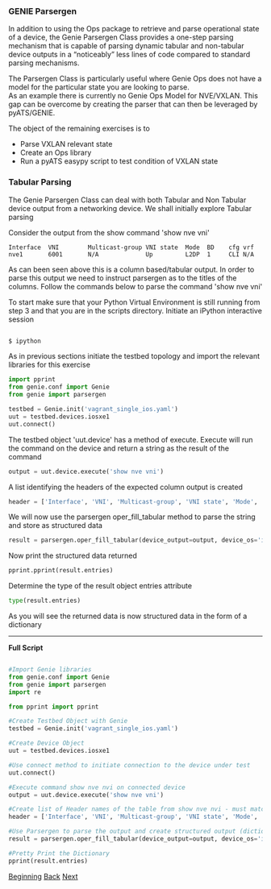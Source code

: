 ### GENIE Parsergen


In addition to using the Ops package to retrieve and parse operational state of a device, the Genie Parsergen Class provides 
a one-step parsing mechanism that is capable of parsing dynamic tabular and non-tabular device outputs in a “noticeably” 
less lines of code compared to standard parsing mechanisms.  


The Parsergen Class is particularly useful where Genie Ops does not have a model for the particular state you are 
looking to parse.  
As an example there is currently no Genie Ops Model for NVE/VXLAN.  This gap can be overcome by creating the parser that can 
 then be leveraged by pyATS/GENIE.  
 
The object of the remaining exercises is to 
* Parse VXLAN relevant state
* Create an Ops library
* Run a pyATS easypy script to test condition of VXLAN state


### Tabular Parsing

The Genie Parsergen Class can deal with both Tabular and Non Tabular device output from a networking device. We 
shall initially explore Tabular parsing

Consider the output from the show command 'show nve vni'

```
Interface  VNI        Multicast-group VNI state  Mode  BD    cfg vrf                      
nve1       6001       N/A             Up         L2DP  1     CLI N/A 
```

As can been seen above this is a column based/tabular output.  In order to parse this output we need to instruct
parsergen as to the titles of the columns.  Follow the commands below to parse the command 'show nve vni'

To start make sure that your Python Virtual Environment is still running from step 3 and that you are in 
the scripts directory.
Initiate an iPython interactive session

```bash

$ ipython

```

As in previous sections initiate the testbed topology and import the relevant libraries for this exercise

```python
import pprint
from genie.conf import Genie
from genie import parsergen

testbed = Genie.init('vagrant_single_ios.yaml')
uut = testbed.devices.iosxe1
uut.connect()

```

The testbed object 'uut.device' has a method of execute.  Execute will run the command on the device and return
a string as the result of the command

```python
output = uut.device.execute('show nve vni')
```

A list identifying the headers of the expected column output is created

```python
header = ['Interface', 'VNI', 'Multicast-group', 'VNI state', 'Mode', 'BD', 'cfg', 'vrf']
```

We will now use the parsergen oper_fill_tabular method to parse the string and store as structured data

```python
result = parsergen.oper_fill_tabular(device_output=output, device_os='iosxe', header_fields=header, index=[0])
```

Now print the structured data returned

```python
pprint.pprint(result.entries)
```

Determine the type of the result object entries attribute

```python
type(result.entries)
```

As you will see the returned data is now structured data in the form of a dictionary

---

**Full Script**

```python

#Import Genie libraries
from genie.conf import Genie
from genie import parsergen
import re

from pprint import pprint

#Create Testbed Object with Genie
testbed = Genie.init('vagrant_single_ios.yaml')

#Create Device Object
uut = testbed.devices.iosxe1

#Use connect method to initiate connection to the device under test
uut.connect()

#Execute command show nve nvi on connected device
output = uut.device.execute('show nve vni')

#Create list of Header names of the table from show nve nvi - must match exactly to that which is output on cli
header = ['Interface', 'VNI', 'Multicast-group', 'VNI state', 'Mode', 'BD', 'cfg', 'vrf']

#Use Parsergen to parse the output and create structured output (dictionary of operational stats)
result = parsergen.oper_fill_tabular(device_output=output, device_os='iosxe', header_fields=header, index=[0])

#Pretty Print the Dictionary
pprint(result.entries)
```


[Beginning](../README.md)   [Back](step3b.md)  [Next](./step5.md)